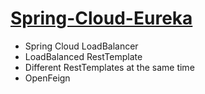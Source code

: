 # [Spring-Cloud-Eureka](https://github.com/Netflix/eureka/wiki)
* Spring Cloud LoadBalancer
* LoadBalanced RestTemplate
* Different RestTemplates at the same time
* OpenFeign
